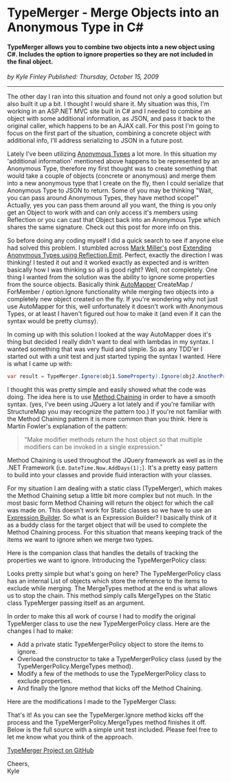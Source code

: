 # TypeMerger - Merge Objects into an Anonymous Type in C#

#### TypeMerger allows you to combine two objects into a new object using C#. Includes the option to ignore properties so they are not included in the final object.

_<div class="article-meta-data"> by
<span class="article-meta-author" itemprop="author">Kyle
Finley</span> Published:
<time itemprop="pubdate" datetime="10/15/2009 5:00:00 AM">Thursday, October 15,
2009</time></div>_

---

The other day I ran into this situation and found not only a good solution but also built it up a bit. I thought I would share it. My situation was this, I'm working in an ASP.NET MVC site built in C# and I needed to combine an object with some additional information, as JSON, and pass it back to the original caller, which happens to be an AJAX call. For this post I'm going to focus on the first part of the situation, combining a concrete object with additional info, I'll address serializing to JSON in a future post.

Lately I've been utilizing
[Anonymous Types](http://msdn.microsoft.com/en-us/library/bb397696.aspx) a lot more. In this situation my 'additional information' mentioned above happens to be represented by an Anonymous Type, therefore my first thought was to create something that would take a couple of objects (concrete or anonymous) and merge them into a new anonymous type that I create on the fly, then I could serialize that Anonymous Type to JSON to return. Some of you may be thinking "Wait, you can pass around Anonymous Types, they have method scope!" Actually, yes you can pass them around all you want, the thing is you only get an Object to work with and can only access it's members using Reflection or you can cast that Object back into an Anonymous Type which shares the same signature. Check out this post for more info on this.

So before doing any coding myself I did a quick search to see if anyone else had solved this problem. I stumbled across [Mark Miller's](http://www.developmentalmadness.com/Default.aspx) post [Extending Anonymous Types using Reflection.Emit](http://www.developmentalmadness.com/archive/2008/02/12/extend-anonymous-types-using.aspx). Perfect, exactly the direction I was thinking! I tested it out and it worked exactly as expected and is written basically how I was thinking so all is good right? Well, not completely. One thing I wanted from the solution was the ability to ignore some properties from the source objects. Basically think [AutoMapper](http://www.codeplex.com/AutoMapper) CreateMap / ForMember / option.Ignore functionality while merging two objects into a completely new object created on the fly. If you're wondering why not just use AutoMapper for this, well unfortunately it doesn't work with Anonymous Types, or at least I haven't figured out how to make it (and even if it can the syntax would be pretty clumsy).

In coming up with this solution I looked at the way AutoMapper does it's thing but decided I really didn't want to deal with lambdas in my syntax. I wanted something that was very fluid and simple. So as any TDD'er I started out with a unit test and just started typing the syntax I wanted. Here is what I came up with:

```csharp
var result = TypeMerger.Ignore(obj1.SomeProperty).Ignore(obj2.AnotherProperty).MergeTypes(obj1, obj2) ;
```

I thought this was pretty simple and easily showed what the code was doing. The idea here is to use [Method Chaining](http://martinfowler.com/dslwip/MethodChaining.html) in order to have a smooth syntax. (yes, I've been using JQuery a lot lately and if you're familiar with StructureMap you may recognize the pattern too.) If you're not familiar with the Method Chaining pattern it is more common than you think. Here is Martin Fowler's explanation of the pattern:

> "Make modifier methods return the host object so that multiple modifiers can be invoked in a single expression."

Method Chaining is used throughout the JQuery framework as well as in the .NET Framework (i.e. `DateTime.Now.AddDays(1);`). It's a pretty easy pattern to build into your classes and provide fluid interaction with your classes.

For my situation I am dealing with a static class (TypeMerger), which makes the Method Chaining setup a little bit more complex but not much. In the most basic form Method Chaining will return the object for which the call was made on. This doesn't work for Static classes so we have to use an [Expression Builder](http://martinfowler.com/dslwip/ExpressionBuilder.html). So what is an Expression Builder? I basically think of it as a buddy class for the target object that will be used to complete the Method Chaining process. For this situation that means keeping track of the items we want to ignore when we merge two types.

Here is the companion class that handles the details of tracking the properties we want to ignore. Introducing the TypeMergerPolicy class:
<git-hub-source-code lang="csharp" path="https://api.github.com/repos/kfinley/TypeMerger/contents/src/TypeMerger/TypeMergerPolicy.cs"></git-hub-source-code>

Looks pretty simple but what's going on here? The TypeMergerPolicy class has an internal List of objects which store the reference to the items to exclude while merging. The MergeTypes method at the end is what allows us to stop the chain. This method simply calls MergeTypes on the Static class TypeMerger passing itself as an argument.

In order to make this all work of course I had to modify the original TypeMerger class to
use the new TypeMergerPolicy class. Here are the changes I had to make:

-   Add a private static TypeMergerPolicy object to store the items to ignore.
-   Overload the constructor to take a TypeMergerPolicy class (used by the
    TypeMergerPolicy.MergeTypes method).
-   Modify a few of the methods to use the TypeMergerPolicy class to exclude properties.
-   And finally the Ignore method that kicks off the Method Chaining.

Here are the modifications I made to the TypeMerger Class:
<git-hub-source-code lang="csharp" path="https://api.github.com/repos/kfinley/TypeMerger/contents/src/TypeMerger/TypeMerger.cs" />

That's it! As you can see the TypeMerger.Ignore method kicks off the process and the TypeMergerPolicy.MergeTypes method finishes it off. Below is the full source with a simple unit test included. Please feel free to let me know what you think of the approach.

[TypeMerger Project on GitHub](https://github.com/kfinley/typemerger)

Cheers,<br/> Kyle
